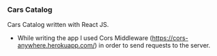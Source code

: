 ### Cars Catalog

Cars Catalog written with React JS.


* While writing the app I used Cors Middleware (https://cors-anywhere.herokuapp.com/) in order to send requests to the server.
